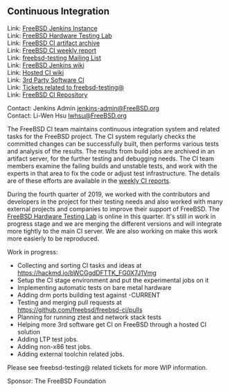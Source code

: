 ## Continuous Integration ##

Link: [FreeBSD Jenkins Instance](https://ci.FreeBSD.org)  
Link: [FreeBSD Hardware Testing Lab](https://ci.FreeBSD.org/hwlab)  
Link: [FreeBSD CI artifact archive](https://artifact.ci.FreeBSD.org)  
Link: [FreeBSD CI weekly report](https://hackmd.io/@FreeBSD-CI)  
Link: [freebsd-testing Mailing List](https://lists.FreeBSD.org/mailman/listinfo/freebsd-testing)  
Link: [FreeBSD Jenkins wiki](https://wiki.freebsd.org/Jenkins)  
Link: [Hosted CI wiki](https://wiki.freebsd.org/HostedCI)  
Link: [3rd Party Software CI](https://wiki.freebsd.org/3rdPartySoftwareCI)  
Link: [Tickets related to freebsd-testing@](https://preview.tinyurl.com/y9maauwg)  
Link: [FreeBSD CI Repository](https://github.com/freebsd/freebsd-ci)  

Contact: Jenkins Admin <jenkins-admin@FreeBSD.org>  
Contact: Li-Wen Hsu <lwhsu@FreeBSD.org>  

The FreeBSD CI team maintains continuous integration system and related tasks
for the FreeBSD project.  The CI system regularly checks the committed changes
can be successfully built, then performs various tests and analysis of the
results.  The results from build jobs are archived in an artifact server, for
the further testing and debugging needs.  The CI team members examine the
failing builds and unstable tests, and work with the experts in that area to
fix the code or adjust test infrastructure.  The details are of these efforts
are available in the [weekly CI reports](https://hackmd.io/@FreeBSD-CI).

During the fourth quarter of 2019, we worked with the contributors and
developers in the project for their testing needs and also worked with many
external projects and companies to improve their support of FreeBSD.  The
[FreeBSD Hardware Testing Lab](https://ci.freebsd.org/hwlab) is online in this
quarter.  It's still in work in progress stage and we are merging the different
versions and will integrate more tightly to the main CI server.  We are also
working on make this work more easierly to be reproduced.

Work in progress:
  * Collecting and sorting CI tasks and ideas at https://hackmd.io/bWCGgdDFTTK_FG0X7J1Vmg
  * Setup the CI stage environment and put the experimental jobs on it
  * Implementing automatic tests on bare metal hardware
  * Adding drm ports building test against -CURRENT
  * Testing and merging pull requests at https://github.com/freebsd/freebsd-ci/pulls
  * Planning for running ztest and network stack tests
  * Helping more 3rd software get CI on FreeBSD through a hosted CI solution
  * Adding LTP test jobs.
  * Adding non-x86 test jobs.
  * Adding external toolchin related jobs.

Please see freebsd-testing@ related tickets for more WIP information.

Sponsor: The FreeBSD Foundation
